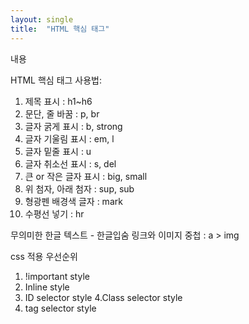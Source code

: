```yaml
---
layout: single
title:  "HTML 핵심 태그"
---
```



내용<p>
  HTML 핵심 태그 사용법: 
  1. 제목 표시 : h1~h6
  2. 문단, 줄 바꿈 : p, br
  3. 글자 굵게 표시 : b, strong
  4. 글자 기울림 표시 : em, l
  5. 글자 밑줄 표시 : u
  6. 글자 취소선 표시 : s, del
  7. 큰 or 작은 글자 표시 : big, small
  8. 위 첨자, 아래 첨자 : sup, sub
  9. 형광펜 배경색 글자 : mark
  10. 수평선 넣기 : hr
  
  무의미한 한글 텍스트 - 한글입숨
  링크와 이미지 중첩 : a > img <a href = ""><img src=""></a>
  
  css 적용 우선순위
  1. !important style
  2. Inline style
  3. ID selector style
  4.Class selector style
  5. tag selector style
